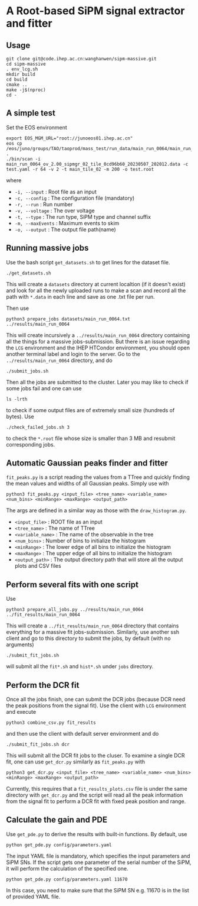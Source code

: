 # A Root-based SiPM signal extractor and fitter
## Usage
```
git clone git@code.ihep.ac.cn:wanghanwen/sipm-massive.git
cd sipm-massive
. env_lcg.sh
mkdir build
cd build
cmake ..
make -j$(nproc)
cd -
```
## A simple test
Set the EOS environment
```
export EOS_MGM_URL="root://junoeos01.ihep.ac.cn"
eos cp /eos/juno/groups/TAO/taoprod/mass_test/run_data/main_run_0064/main_run_0064_ov_2.00_sipmgr_02_tile_0cd96b60_20230507_202012.data .
./bin/scan -i main_run_0064_ov_2.00_sipmgr_02_tile_0cd96b60_20230507_202012.data -c test.yaml -r 64 -v 2 -t main_tile_02 -m 200 -o test.root
```
where
- `-i, --input` : Root file as an input
- `-c, --config` : The configuration file (mandatory)
- `-r, --run` : Run number 
- `-v, --voltage` : The over voltage
- `-t, --type` : The run type, SiPM type and channel suffix 
- `-m, --maxEvents` : Maximum events to skim 
- `-o, --output` : The output file path(name) 

## Running massive jobs
Use the bash script `get_datasets.sh` to get lines for the dataset file.
```
./get_datasets.sh
```
This will create a `datasets` directory at current localtion (if it doesn't exist) and look for all the newly uploaded runs to make a scan and record all the path with `*.data` in each line and save as one .txt file per run.

Then use
```
python3 prepare_jobs datasets/main_run_0064.txt ../results/main_run_0064
```
This will create incursively a `../results/main_run_0064` directory containing all the things for a massive jobs-submission.
But there is an issue regarding the `LCG` environment and the IHEP HTCondor environment, you should open another terminal label and login to the server.
Go to the `../results/main_run_0064` directory, and do
```
./submit_jobs.sh
```
Then all the jobs are submitted to the cluster. Later you may like to check if some jobs fail and one can use
```
ls -lrth
```
to check if some output files are of extremely small size (hundreds of bytes). Use
```
./check_failed_jobs.sh 3
```
to check the `*.root` file whose size is smaller than 3 MB and resubmit corresponding jobs.

## Automatic Gaussian peaks finder and fitter
`fit_peaks.py` is a script reading the values from a TTree and quickly finding the mean values and widths of all Gaussian peaks. Simply use with
```
python3 fit_peaks.py <input_file> <tree_name> <variable_name> <num_bins> <minRange> <maxRange> <output_path>
```
The args are defined in a similar way as those with the `draw_histogram.py`.
- `<input_file>` : ROOT file as an input
- `<tree_name>` : The name of TTree
- `<variable_name>` : The name of the observable in the tree
- `<num_bins>` : Number of bins to initialize the histogram
- `<minRange>` : The lower edge of all bins to initialize the histogram
- `<maxRange>` : The upper edge of all bins to initialize the histogram 
- `<output_path>` : The output directory path that will store all the output plots and CSV files 

## Perform several fits with one script
Use
```
python3 prepare_all_jobs.py ../results/main_run_0064 ../fit_results/main_run_0064
```
This will create a `../fit_results/main_run_0064` directory that contains everything for a massive fit jobs-submission.
Similarly, use another ssh client and go to this directory to submit the jobs, by default (with no arguments)
```
./submit_fit_jobs.sh
```
will submit all the `fit*.sh` and `hist*.sh` under `jobs` directory.

## Perform the DCR fit
Once all the jobs finish, one can submit the DCR jobs (because DCR need the peak positions from the signal fit). Use the client with `LCG` environment and execute
```
python3 combine_csv.py fit_results
```
and then use the client with default server environment and do
```
./submit_fit_jobs.sh dcr
```
This will submit all the DCR fit jobs to the cluser. To examine a single DCR fit, one can use
`get_dcr.py` similarly as `fit_peaks.py` with 
```
python3 get_dcr.py <input_file> <tree_name> <variable_name> <num_bins> <minRange> <maxRange> <output_path>
```
Currently, this requires that a `fit_results_plots.csv` file is under the same directory with `get_dcr.py` and the script will read all the peak information from the signal fit to perform a DCR fit with fixed peak position and range.

## Calculate the gain and PDE
Use `get_pde.py` to derive the results with built-in functions.
By default, use
```
python get_pde.py config/parameters.yaml
```
The input YAML file is mandatory, which specifies the input parameters and SiPM SNs.
If the script gets one parameter of the serial number of the SiPM, it will perform the calculation of the specified one.
```
python get_pde.py config/parameters.yaml 11670
```
In this case, you need to make sure that the SiPM SN e.g. 11670 is in the list of provided YAML file.

